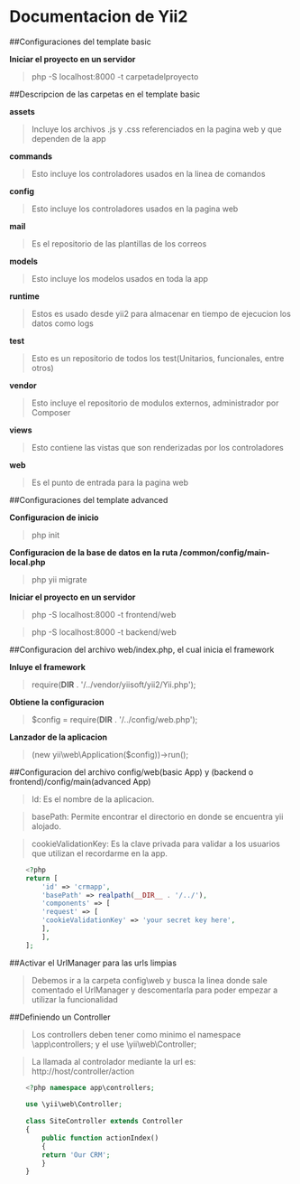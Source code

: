 # Documentacion de Yii2


##Configuraciones del template basic

**Iniciar el proyecto en un servidor**

> php -S localhost:8000 -t carpetadelproyecto


##Descripcion de las carpetas en el template basic

**assets**

> Incluye los archivos .js y .css referenciados en la pagina web y que dependen de la app

**commands**

> Esto incluye los controladores usados en la linea de comandos

**config**

> Esto incluye los controladores usados en la pagina web

**mail**

> Es el repositorio de las plantillas de los correos

**models**

> Esto incluye los modelos usados en toda la app

**runtime**

> Estos es usado desde yii2 para almacenar en tiempo de ejecucion los datos como logs

**test**

> Esto es un repositorio de todos los test(Unitarios, funcionales, entre otros)

**vendor**

> Esto incluye el repositorio de modulos externos, administrador por Composer

**views**

> Esto contiene las vistas que son renderizadas por los controladores

**web**

> Es el punto de entrada para la pagina web


##Configuraciones del template advanced

**Configuracion de inicio**

> php init

**Configuracion de la base de datos en la ruta /common/config/main-local.php**

> php yii migrate

**Iniciar el proyecto en un servidor**

> php -S localhost:8000 -t frontend/web

> php -S localhost:8000 -t backend/web


##Configuracion del archivo web/index.php, el cual inicia el framework

**Inluye el framework**

> require(__DIR__ . '/../vendor/yiisoft/yii2/Yii.php');

**Obtiene la configuracion**

> $config = require(__DIR__ . '/../config/web.php');

**Lanzador de la aplicacion**

> (new yii\web\Application($config))->run();


##Configuracion del archivo config/web(basic App) y (backend o frontend)/config/main(advanced App)

> Id: Es el nombre de la aplicacion.

> basePath: Permite encontrar el directorio en donde se encuentra yii alojado.

> cookieValidationKey: Es la clave privada para validar a los usuarios que utilizan el recordarme en la app.

```php
    <?php
    return [
        'id' => 'crmapp',
        'basePath' => realpath(__DIR__ . '/../'),
        'components' => [
        'request' => [
        'cookieValidationKey' => 'your secret key here',
        ],
        ],
    ];
```

##Activar el UrlManager para las urls limpias

> Debemos ir a la carpeta config\web y busca la linea donde sale comentado el UrlManager y descomentarla para poder empezar a utilizar la funcionalidad


##Definiendo un Controller

> Los controllers deben tener como minimo el namespace \app\controllers; y el use \yii\web\Controller;

> La llamada al controlador mediante la url es: http://host/controller/action

```php
    <?php namespace app\controllers;
    
    use \yii\web\Controller;
    
    class SiteController extends Controller
    {
        public function actionIndex()
        {
        return 'Our CRM';
        }
    }
```



